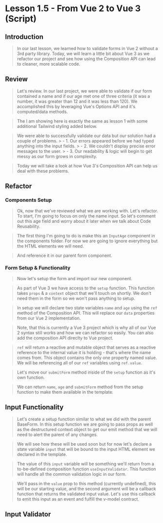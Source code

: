 # Lesson 1.5 - From Vue 2 to Vue 3 (Script)

## Introduction
>In our last lesson, we learned how to validate forms in Vue 2 without a 3rd party library. Today, we will learn a little bit about Vue 3 as we refactor our project and see how using the Composition API can lead to cleaner, more scalable code. 

## Review
> Let's review. In our last project, we were able to validate if our form contained a name and if our age met one of three criteria (it was a number, it was greater than 12 and it was less than 120). We accomplished this by leveraging Vue's Options API and it's computed/data methods. 

> The I am showing here is exactly the same as lesson 1 with some additional Tailwind styling added below. 

> We were able to successfully validate our data but our solution had a couple of problems. 
    > - 1. Our errors appeared before we had typed anything into the input fields. 
    > - 2. We couldn't display precise error messages to the user. 
    > - 3. Our readability & logic will begin to get messy as our form grows in complexity. 

> Today we will take a look at how Vue 3's Composition API can help us deal with these problems. 

## Refactor

### Components Setup
> Ok, now that we've reviewed what we are working with. Let's refactor. To start, I'm going to focus on only the name input. So let's comment out this age field and worry about it later when we talk about Code Reusability. 

> The first thing I'm going to do is make this an `InputAge` component in the components folder. For now we are going to ignore everything but the HTML elements we will need. 

> And reference it in our parent form component. 
 
### Form Setup & Functionality 
> Now let's setup the form and import our new component. 

> As part of Vue 3 we have access to the `setup` function. This function takes `props` & a `context` object that we'll touch on shortly. We don't need them in the form so we won't pass anything to setup. 

> In setup we will declare two state variables `name` and `age` using the `ref` method of the Composition API. This will replace our `data` properties from our Vue 2 implementation. 

> Note, that this is currently a Vue 3 project which is why all of our Vue 2 syntax still works and how we can refactor so easily. You can also add the composition API direclty to Vue project. 

> `ref` will return a reactive and mutable object that serves as a reactive reference to the internal value it is holding - that's where the name comes from. This object contains the only one property named value. We will be referencing all of our `ref` variables using `ref.value`. 

> Let's move our `submitForm` method inside of the `setup` function as it's own function. 

> We can return `name`, `age` and `submitForm` method from the setup function to make them available in the template. 

## Input Functionality 
> Let's create a setup function similar to what we did with the parent BaseForm. In this setup function we are going to pass props as well as the destructured context object to get our emit method that we will need to alert the parent of any changes. 

> We will see how these will be used soon but for now let's declare a state variable `input` that will be bound to the input HTML element we declared in the template.

> The value of this `input` variable will be something we'll return from a to-be-defined composition function `useInputValidator`. This function will handle all the common validation logic in our form.

> We'll pass in the `value` prop to this method (currently undefined), this will be our starting value, and the second argument will be a callback function that returns the validated input value. Let's use this callback to emit this input as an event and fulfill the v-model contract.

## Input Validator


